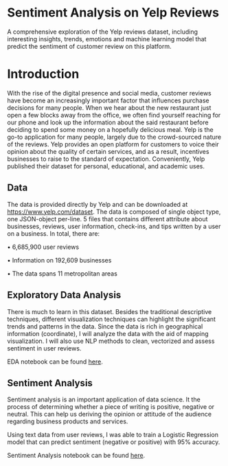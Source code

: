 # Sentiment Analysis on Yelp Reviews
A comprehensive exploration of the Yelp reviews dataset, including interesting insights, trends, emotions and machine learning model that predict the sentiment of customer review on this platform.


# Introduction

With the rise of the digital presence and social media, customer reviews have become an increasingly important factor that influences purchase decisions for many people. When we hear about the new restaurant just open a few blocks away from the office, we often find yourself reaching for our phone and look up the information about the said restaurant before deciding to spend some money on a hopefully delicious meal. Yelp is the go-to application for many people, largely due to the crowd-sourced nature of the reviews. Yelp provides an open platform for customers to voice their opinion about the quality of certain services, and as a result, incentives businesses to raise to the standard of expectation. Conveniently, Yelp published their dataset for personal, educational, and academic uses.


## Data
The data is provided directly by Yelp and can be downloaded at https://www.yelp.com/dataset. The data is composed of single object type, one JSON-object per-line. 5 files that contains different attribute about businesses, reviews, user information, check-ins, and tips written by a user on a business. In total, there are:

• 6,685,900 user reviews

• Information on 192,609 businesses

• The data spans 11 metropolitan areas

## Exploratory Data Analysis
There is much to learn in this dataset. Besides the traditional descriptive techniques, different visualization techniques can highlight the significant trends and patterns in the data. Since the data is rich in geographical information (coordinate), I will analyze the data with the aid of mapping visualization. I will also use NLP methods to clean, vectorized and assess sentiment in user reviews.

EDA notebook can be found [here]().

## Sentiment Analysis
Sentiment analysis is an important application of data science. It the process of determining whether a piece of writing is positive, negative or neutral. This can help us deriving the opinion or attitude of the audience regarding business products and services. 

Using text data from user reviews, I was able to train a Logistic Regression model that can predict sentiment (negative or positive) with 95% accuracy. 

Sentiment Analysis notebook can be found [here]().
